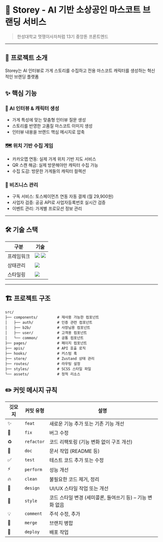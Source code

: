 # 🏪 Storey - AI 기반 소상공인 마스코트 브랜딩 서비스

> 한성대학교 멋쟁이사자처럼 13기 중앙톤 프론트엔드    


---

## 📌 프로젝트 소개

Storey는 AI 인터뷰로 가게 스토리를 수집하고 전용 마스코트 캐릭터를 생성하는 혁신적인 브랜딩 플랫폼

## ✨ 핵심 기능
### 🤖 AI 인터뷰 & 캐릭터 생성

- 가게 특성에 맞는 맞춤형 인터뷰 질문 생성
- 스토리를 반영한 고품질 마스코트 이미지 생성
- 인터뷰 내용을 브랜드 핵심 메시지로 압축

### 🗺️ 위치 기반 수집 게임

- 카카오맵 연동: 실제 가게 위치 기반 지도 서비스
- QR 스캔 해금: 실제 방문해야만 캐릭터 수집 가능
- 수집 도감: 방문한 가게들의 캐릭터 컬렉션

### 💼 비즈니스 관리

- 구독 서비스: 토스페이먼츠 연동 자동 결제 (월 29,900원)
- 사업자 검증: 공공 API로 사업자등록번호 실시간 검증
- 이벤트 관리: 가게별 프로모션 정보 관리
---

## 🛠 기술 스택


| 구분        | 기술 |
|------------|------|
| 프레임워크  | <img src="https://img.shields.io/badge/React 18-61DAFB?style=flat-square&logo=react&logoColor=black" /> <img src="https://img.shields.io/badge/Vite-646CFF?style=flat-square&logo=vite&logoColor=white" /> |
| 상태관리    | <img src="https://img.shields.io/badge/Zustand-FF6B6B?style=flat-square&logo=zustand&logoColor=white" /> |
| 스타일링    | <img src="https://img.shields.io/badge/SCSS-CC6699?style=flat-square&logo=sass&logoColor=white" /> |


---

## 🏗 프로젝트 구조

```text
src/
├── components/         # 재사용 가능한 컴포넌트
│   ├── auth/           # 인증 관련 컴포넌트
│   ├── b2b/            # 사장님용 컴포넌트
│   ├── user/           # 고객용 컴포넌트
│   └── common/         # 공통 컴포넌트
├── pages/              # 페이지 컴포넌트
├── apis/               # API 호출 로직
├── hooks/              # 커스텀 훅
├── store/              # Zustand 상태 관리
├── routes/             # 라우팅 설정
├── styles/             # SCSS 스타일 파일
└── assets/             # 정적 리소스
```

## ✏️ 커밋 메시지 규칙

| 깃모지 | 커밋 유형  | 설명                                                      |
| ------ | ---------- | --------------------------------------------------------- |
| ✨     | `feat`     | 새로운 기능 추가 또는 기존 기능 개선                      |
| 🐛     | `fix`      | 버그 수정                                                 |
| ♻️     | `refactor` | 코드 리팩토링 (기능 변화 없이 구조 개선)                  |
| 📝     | `doc`      | 문서 작업 (README 등)                                     |
| ✅     | `test`     | 테스트 코드 추가 또는 수정                                |
| ⚡️    | `perform`  | 성능 개선                                                 |
| 🔥     | `clean`    | 불필요한 코드 제거, 정리                                  |
| 💄     | `design`   | UI/UX 스타일 작업 또는 개선                               |
| 🎨     | `style`    | 코드 스타일 변경 (세미콜론, 들여쓰기 등) – 기능 변화 없음 |
| 💡     | `comment`  | 주석 수정, 추가                                           |
| 🔀     | `merge`    | 브랜치 병합                                               |
| 🚀     | `deploy`   | 배포 작업                                                 |
